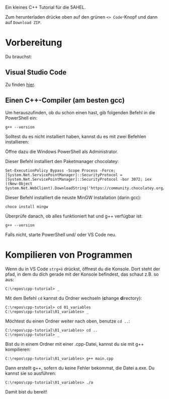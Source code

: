 Ein kleines C++ Tutorial für die 5AHEL.

Zum herunterladen drücke oben auf den grünen `<> Code`-Knopf und dann auf `Download ZIP`. 

# Vorbereitung

Du brauchst:

## Visual Studio Code

Zu finden [hier](https://code.visualstudio.com/download).

## Einen C++-Compiler (am besten gcc)

Um herauszufinden, ob du schon einen hast, gib folgenden Befehl in die PowerShell ein:

    g++ --version

Solltest du es nicht installiert haben, kannst du es mit zwei Befehlen installieren:

Öffne dazu die Windows PowerShell als Administrator.

Dieser Befehl installiert den Paketmanager chocolatey:

    Set-ExecutionPolicy Bypass -Scope Process -Force; [System.Net.ServicePointManager]::SecurityProtocol = [System.Net.ServicePointManager]::SecurityProtocol -bor 3072; iex ((New-Object System.Net.WebClient).DownloadString('https://community.chocolatey.org/install.ps1'))


Dieser Befehl installiert die neuste MinGW Installation (darin gcc):

    choco install mingw

Überprüfe danach, ob alles funktioniert hat und g++ verfügbar ist:

    g++ --version

Falls nicht, starte PowerShell und/ oder VS Code neu.

# Kompilieren von Programmen

Wenn du in VS Code `strg+ö` drückst, öffnest du die Konsole. Dort steht der pfad, in dem du dich gerade mit der Konsole befindest, das schaut z.B. so aus:

    C:\repos\cpp-tutorial> _

Mit dem Befehl `cd` kannst du Ordner wechseln (**c**hange **d**irectory):

    C:\repos\cpp-tutorial> cd 01_variables
    C:\repos\cpp-tutorial\01_variables> _

Möchtest du einen Ordner weiter nach oben, benutze `cd ..`:

    C:\repos\cpp-tutorial\01_variables> cd ..
    C:\repos\cpp-tutorial> _

Bist du in einem Ordner mit einer .cpp-Datei, kannst du sie mit g++ kompilieren:

    C:\repos\cpp-tutorial\01_variables> g++ main.cpp

Dann erstellt g++, sofern du keine Fehler bekommst, die Datei a.exe. Du kannst sie so ausführen:

    C:\repos\cpp-tutorial\01_variables> ./a

Damit bist du bereit!




